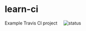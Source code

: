 # learn-ci
Example Travis CI project    
![status](https://travis-ci.org/digplan/learn-ci.svg?branch=master "")


